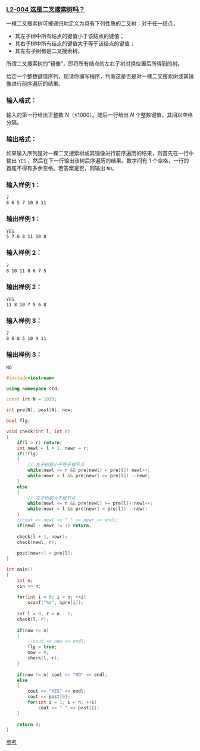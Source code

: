 ### [**L2-004 这是二叉搜索树吗？**](https://pintia.cn/problem-sets/994805046380707840/problems/994805070971912192)





一棵二叉搜索树可被递归地定义为具有下列性质的二叉树：对于任一结点，

- 其左子树中所有结点的键值小于该结点的键值；
- 其右子树中所有结点的键值大于等于该结点的键值；
- 其左右子树都是二叉搜索树。

所谓二叉搜索树的“镜像”，即将所有结点的左右子树对换位置后所得到的树。

给定一个整数键值序列，现请你编写程序，判断这是否是对一棵二叉搜索树或其镜像进行前序遍历的结果。

### 输入格式：

输入的第一行给出正整数 *N*（≤1000）。随后一行给出 *N* 个整数键值，其间以空格分隔。

### 输出格式：

如果输入序列是对一棵二叉搜索树或其镜像进行前序遍历的结果，则首先在一行中输出 `YES` ，然后在下一行输出该树后序遍历的结果。数字间有 1 个空格，一行的首尾不得有多余空格。若答案是否，则输出 `NO`。

### 输入样例 1：

```in
7
8 6 5 7 10 8 11
```

### 输出样例 1：

```out
YES
5 7 6 8 11 10 8
```

### 输入样例 2：

```in
7
8 10 11 8 6 7 5
```

### 输出样例 2：

```out
YES
11 8 10 7 5 6 8
```

### 输入样例 3：

```in
7
8 6 8 5 10 9 11
```

### 输出样例 3：

```out
NO
```



```cpp
#include<iostream>

using namespace std;

const int N = 1010;

int pre[N], post[N], now;

bool flg;

void check(int l, int r)
{
    if(l > r) return;
    int newl = l + 1, newr = r;
    if(!flg)
    {
        // 左子树都小于等于根节点
        while(newl <= r && pre[newl] < pre[l]) newl++;
        while(newr > l && pre[newr] >= pre[l]) --newr;
    }
    else 
    {
        // 左子树都大于根节点
        while(newl <= r && pre[newl] >= pre[l]) newl++;
        while(newr > l && pre[newr] < pre[l]) --newr;
    }
    //cout << newl << " " << newr << endl;
    if(newl - newr != 1) return;
    
    check(l + 1, newr);
    check(newl, r);
    
    post[now++] = pre[l];
}

int main()
{
    int n;
    cin >> n;
    
    for(int i = 0; i < n; ++i)
        scanf("%d", &pre[i]);
    
    int l = 0, r = n - 1;
    check(l, r);
    
    if(now != n)
    {
        //cout << now << endl;
        flg = true;
        now = 0;
        check(l, r);
    }
    
    if(now != n) cout << "NO" << endl;
    else
    {
        cout << "YES" << endl;
        cout << post[0];
        for(int i = 1; i < n; ++i)
            cout << " " << post[i];
    }
    
    return 0;
}
```



[参考](https://blog.csdn.net/weixin_42949480/article/details/105435671)
